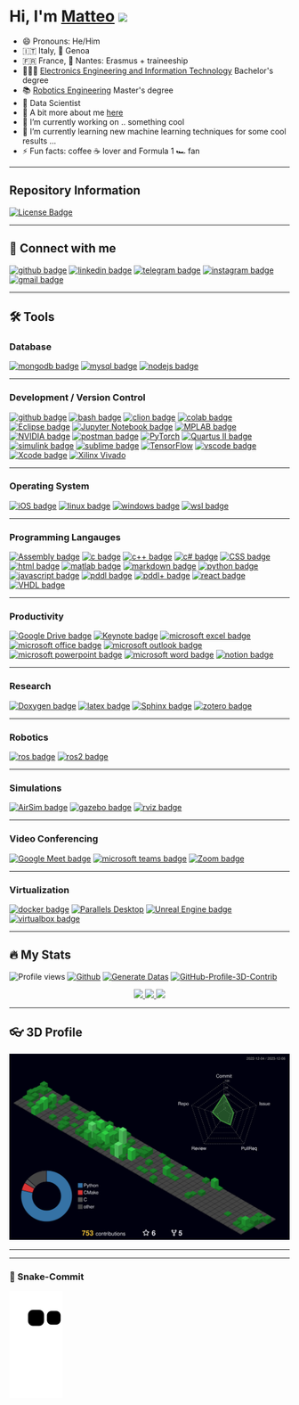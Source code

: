 # Hi, I'm [Matteo](https://about.me/matteomaragliano/getstarted) <a> <img src="https://media.giphy.com/media/hvRJCLFzcasrR4ia7z/giphy.gif" width="2.5%"></a>

- 😄 Pronouns: He/Him
- 🇮🇹 Italy, 📍 Genoa
- 🇫🇷 France, 📍 Nantes: Erasmus + traineeship 
- 👨🏻‍🎓 [Electronics Engineering and Information Technology](https://corsi.unige.it/corsi/9273) Bachelor's degree
- 📚 [Robotics Engineering](https://courses.unige.it/10635) Master's degree
- 💼 Data Scientist
- 📰 A bit more about me [here](https://mmatteo-hub.github.io/resume/)
- 🔭 I’m currently working on .. something cool
- 🌱 I’m currently learning new machine learning techniques for some cool results ... 
- ⚡️ Fun facts: coffee ☕️ lover and Formula 1 🏎 fan

---
## Repository Information
<a href="https://github.com/mmatteo-hub/mmatteo-hub/blob/master/LICENSE.md"><img src="https://img.shields.io/github/license/mmatteo-hub/mmatteo-hub?color=2b9348" alt="License Badge"/></a>
</p>

<!-- <p align="center">
<a href="https://github.com/mmatteo-hub/mmatteo-hub/stargazers"><img src="https://img.shields.io/github/stars/mmatteo-hub/mmatteo-hub?color=blue" alt="Stars Badge"/></a>
<a href="https://github.com/mmatteo-hub/mmatteo-hub/network/members"><img src="https://img.shields.io/github/forks/mmatteo-hub/mmatteo-hub?color=blue" alt="Forks Badge"/></a>
<a href="https://github.com/mmatteo-hub/mmatteo-hub/issues"><img src="https://img.shields.io/github/issues/mmatteo-hub/mmatteo-hub?color=yellow" alt="Issues Badge"/></a>
<a href="https://github.com/mmatteo-hub/mmatteo-hub/pulls"><img src="https://img.shields.io/github/issues-pr/mmatteo-hub/mmatteo-hub?color=yellow" alt="Pull Requests Badge"/></a>
<a href="https://github.com/mmatteo-hub/mmatteo-hub/graphs/contributors"><img src="https://img.shields.io/github/contributors/mmatteo-hub/mmatteo-hub?color=green" alt="Contributors Badge"/></a>
<a href="https://github.com/mmatteo-hub/mmatteo-hub/blob/master/LICENSE"><img src="https://img.shields.io/github/license/mmatteo-hub/mmatteo-hub?color=2b9348" alt="License Badge"/></a>
</p>
-->
---

## 🔗 Connect with me

[![github badge](https://img.shields.io/badge/GitHub-black?style=flat-square&logo=github)](https://github.com/mmatteo-hub)
[![linkedin badge](https://img.shields.io/badge/LinkedIn-black?style=flat-square&logo=linkedin)](https://www.linkedin.com/in/matteo-maragliano-1b0202234)
[![telegram badge](https://img.shields.io/badge/Telegram-black?style=flat-square&logo=telegram)](https://t.me/Smizz99)
[![instagram badge](https://img.shields.io/badge/Instagram-black?style=flat-square&logo=instagram)](https://www.instagram.com/accounts/login/?next=/matteo_maragliano/)
[![gmail badge](https://img.shields.io/badge/Gmail-black?style=flat-square&logo=gmail)](https://www.instagram.com/accounts/login/?next=/matteo_maragliano/)

---

## 🛠️ Tools

### Database
  [![mongodb badge](https://img.shields.io/badge/MongoDB-black?style=flat&logo=mongodb)](https://www.mongodb.com/)
  [![mysql badge](https://img.shields.io/badge/MySQL-black?style=flat&logo=mysql)](https://www.mysql.com/)
  [![nodejs badge](https://img.shields.io/badge/Node.js-black?style=flat&logo=node.js)](https://nodejs.org/)

---

### Development / Version Control
  [![github badge](https://img.shields.io/badge/GitHub-black?style=flat&logo=github)](https://git-scm.com)
  [![bash badge](https://img.shields.io/badge/Bash-black?style=flat&logo=gnu-bash)](https://www.gnu.org/software/bash/)
  [![clion badge](https://img.shields.io/badge/CLion-black?style=flat&logo=clion)](https://www.jetbrains.com/clion/)
  [![colab badge](https://img.shields.io/badge/Google%20Colab-black?style=flat&logo=google-colab)](https://colab.research.google.com/)
  [![Eclipse badge](https://img.shields.io/badge/Eclipse-black?style=flat&logo=eclipse)](https://www.eclipse.org/)
  [![Jupyter Notebook badge](https://img.shields.io/badge/Jupyter%20Notebook-black?style=flat&logo=jupyter)](https://jupyter.org/)
  [![MPLAB badge](https://img.shields.io/badge/MPLAB-black?style=flat&logo=microchip)](https://www.microchip.com/mplab)
  [![NVIDIA badge](https://img.shields.io/badge/NVIDIA-black?style=flat&logo=nvidia)](https://www.nvidia.com/)
  [![postman badge](https://img.shields.io/badge/Postman-black?style=flat&logo=postman)](https://www.postman.com/)
  [![PyTorch](https://img.shields.io/badge/PyTorch-black?style=flat&logo=pytorch)](https://pytorch.org/)
  [![Quartus II badge](https://img.shields.io/badge/Quartus%20II-black?style=flat&logo=altera)](https://www.intel.com/content/www/us/en/software/programmable/quartus-prime/overview.html)
  [![simulink badge](https://img.shields.io/badge/Simulink-black?style=flat&logo=simulink)](https://www.mathworks.com/products/simulink.html)
  [![sublime badge](https://img.shields.io/badge/Sublime%20Text-black?style=flat&logo=sublime-text)](https://www.sublimetext.com/)
  [![TensorFlow](https://img.shields.io/badge/TensorFlow-black?style=flat&logo=tensorflow)](https://www.tensorflow.org/)
  [![vscode badge](https://img.shields.io/badge/VS%20Code-black?style=flat&logo=visual-studio-code)](https://code.visualstudio.com/)
  [![Xcode badge](https://img.shields.io/badge/Xcode-black?style=flat&logo=xcode)](https://developer.apple.com/xcode/)
  [![Xilinx Vivado](https://img.shields.io/badge/Xilinx%20Vivado-black?style=flat&logo=xilinx)](https://www.xilinx.com/products/design-tools/vivado.html)
  
---

### Operating System
  [![iOS badge](https://img.shields.io/badge/iOS-black?style=flat&logo=ios)](https://www.apple.com/ios/)
  [![linux badge](https://img.shields.io/badge/Linux-black?style=flat&logo=linux)](https://www.linux.org/)
  [![windows badge](https://img.shields.io/badge/Windows-black?style=flat&logo=windows)](https://www.microsoft.com/windows/)
  [![wsl badge](https://img.shields.io/badge/WSL-black?style=flat&logo=ubuntu)](https://docs.microsoft.com/en-us/windows/wsl/)

---

### Programming Langauges
  [![Assembly badge](https://img.shields.io/badge/Assembly-black?style=flat&logo=assembly)](https://en.wikipedia.org/wiki/Assembly_language)
  [![c badge](https://img.shields.io/badge/C-black?style=flat&logo=c)](https://www.w3schools.com/c/index.php)
  [![c++ badge](https://img.shields.io/badge/C++-black?style=flat&logo=c%2B%2B)](https://www.w3schools.com/cpp/default.asp)
  [![c# badge](https://img.shields.io/badge/C%23-black?style=flat&logo=csharp)](https://www.w3schools.com/cs/index.php)
  [![CSS badge](https://img.shields.io/badge/CSS-black?style=flat&logo=css3)](https://www.w3.org/Style/CSS/Overview.en.html)
  [![html badge](https://img.shields.io/badge/HTML-black?style=flat&logo=html5)](https://developer.mozilla.org/en-US/docs/Web/HTML)
  [![matlab badge](https://img.shields.io/badge/MATLAB-black?style=flat&logo=mathworks)](https://www.mathworks.com/products/matlab.html)
  [![markdown badge](https://img.shields.io/badge/Markdown-black?style=flat&logo=markdown)](https://daringfireball.net/projects/markdown/)
  [![python badge](https://img.shields.io/badge/Python-black?style=flat&logo=python)](https://www.python.org/)
  [![javascript badge](https://img.shields.io/badge/JavaScript-black?style=flat&logo=javascript)](https://developer.mozilla.org/en-US/docs/Web/JavaScript)
  [![pddl badge](https://img.shields.io/badge/PDDL-black?style=flat&logo=)](https://planning.wiki/guide/whatis/pddl#:~:text=Planning%20Domain%20Definition%20Language%20(PDDL)%20is%20a%20family%20of%20languages,with%20different%20levels%20of%20expressivity.)
  [![pddl+ badge](https://img.shields.io/badge/PDDL+-black?style=flat&logo=)](https://planning.wiki/ref/pddlplus)
  [![react badge](https://img.shields.io/badge/React-black?style=flat&logo=react)](https://reactjs.org/)
  [![VHDL badge](https://img.shields.io/badge/VHDL-black?style=flat&logo=vhdl)](https://en.wikipedia.org/wiki/VHDL)

---

### Productivity
  [![Google Drive badge](https://img.shields.io/badge/Google%20Drive-black?style=flat&logo=google-drive)](https://drive.google.com)
  [![Keynote badge](https://img.shields.io/badge/Keynote-black?style=flat&logo=keynote)](https://www.apple.com/keynote/)
  [![microsoft excel badge](https://img.shields.io/badge/Microsoft%20Excel-black?style=flat&logo=microsoft%20excel)](https://www.office.com/excel)
  [![microsoft office badge](https://img.shields.io/badge/Microsoft%20Office-black?style=flat&logo=microsoft)](https://www.office.com/)
  [![microsoft outlook badge](https://img.shields.io/badge/Microsoft%20Outlook-black?style=flat&logo=microsoft%20outlook)](https://www.office.com/outlook)
  [![microsoft powerpoint badge](https://img.shields.io/badge/Microsoft%20PowerPoint-black?style=flat&logo=microsoft%20powerpoint)](https://www.office.com/powerpoint)
  [![microsoft word badge](https://img.shields.io/badge/Microsoft%20Word-black?style=flat&logo=microsoft%20word)](https://www.office.com/word)
  [![notion badge](https://img.shields.io/badge/Notion-black?style=flat&logo=notion)](https://www.notion.so/)

---

### Research
  [![Doxygen badge](https://img.shields.io/badge/Doxygen-black?style=flat&logo=doxygen)](https://www.doxygen.nl/)
  [![latex badge](https://img.shields.io/badge/LaTeX-black?style=flat&logo=latex)](https://www.latex-project.org/)
  [![Sphinx badge](https://img.shields.io/badge/Sphinx-black?style=flat&logo=sphinx)](https://www.sphinx-doc.org/)
  [![zotero badge](https://img.shields.io/badge/Zotero-black?style=flat&logo=zotero)](https://www.zotero.org)

---

### Robotics
  [![ros badge](https://img.shields.io/badge/ROS-black?style=flat&logo=ros)](https://www.ros.org/)
  [![ros2 badge](https://img.shields.io/badge/ROS2-black?style=flat&logo=ros)](https://www.ros.org/)
  
---

### Simulations
  [![AirSim badge](https://img.shields.io/badge/AirSim-black?style=flat&logo=unreal-engine)](https://microsoft.github.io/AirSim/)
  [![gazebo badge](https://img.shields.io/badge/Gazebo-black?style=flat&logo=gazebo)](http://gazebosim.org/)
  [![rviz badge](https://img.shields.io/badge/Rviz-black?style=flat&logo=ros)](https://wiki.ros.org/rviz)
  
---

### Video Conferencing
  [![Google Meet badge](https://img.shields.io/badge/Google%20Meet-black?style=flat&logo=google-meet)](https://meet.google.com/)
  [![microsoft teams badge](https://img.shields.io/badge/Microsoft%20Teams-black?style=flat&logo=microsoft%20teams)](https://www.microsoft.com/microsoft-teams/)
  [![Zoom badge](https://img.shields.io/badge/Zoom-black?style=flat&logo=zoom)](https://zoom.us/)

---

### Virtualization
  [![docker badge](https://img.shields.io/badge/Docker-black?style=flat&logo=docker)](https://www.docker.com/)
  [![Parallels Desktop](https://img.shields.io/badge/Parallels%20Desktop-black?style=flat&logo=parallels)](https://www.parallels.com/)
  [![Unreal Engine badge](https://img.shields.io/badge/Unreal%20Engine-black?style=flat&logo=unreal-engine)](https://www.unrealengine.com/)
  [![virtualbox badge](https://img.shields.io/badge/VirtualBox-black?style=flat&logo=virtualbox)](https://www.virtualbox.org)
  
---  
## 🔥 My Stats

![Profile views](https://komarev.com/ghpvc/?username=mmatteo-hub) [![Github](https://img.shields.io/github/followers/mmatteo-hub?label=Follow&style=social)](https://github.com/mmatteo-hub) [![Generate Datas](https://github.com/mmatteo-hub/mmatteo-hub/actions/workflows/main.yml/badge.svg)](https://github.com/mmatteo-hub/mmatteo-hub/actions/workflows/main.yml) [![GitHub-Profile-3D-Contrib](https://github.com/mmatteo-hub/mmatteo-hub/actions/workflows/profile-3d.yml/badge.svg)](https://github.com/mmatteo-hub/mmatteo-hub/actions/workflows/profile-3d.yml)

<p align="center">
  <a href="https://github.com/mmatteo-hub">
    <img height="180em" src="https://github-readme-stats.vercel.app/api?username=mmatteo-hub&theme=noctis_minimus&show_icons=true" />
    <img height="180em" src="https://github-readme-stats.vercel.app/api/top-langs/?username=mmatteo-hub&theme=noctis_minimus&layout=compact" />
  </a>
  <a href="https://github.com/mmatteo-hub">
    <img height="180em" src="https://github-readme-streak-stats.herokuapp.com/?user=mmatteo-hub&theme=noctis_minimus" />
  </a>
</p>

---
## 👓 3D Profile

<p align="center">
  <a href="./profile-3d-contrib/profile-night-green.svg">
    <img width="900em" src="./profile-3d-contrib/profile-night-green.svg">
  </a>
</p>

---
<!--
### 📈 Contribution graph

<p align="center"> <img width="900em" src="https://activity-graph.herokuapp.com/graph?username=mmatteo-hub&bg_color=01010f&color=f5f5fe&line=ed4a7c&point=45994a&area=true&hide_border=true" alt="Github Graph" /> </p> 
-->

---
### 🐍 Snake-Commit

![Snake animation](https://github.com/mmatteo-hub/mmatteo-hub/blob/output/github-contribution-grid-snake.svg)
